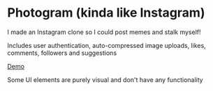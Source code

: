 # Photogram (kinda like Instagram)
I made an Instagram clone so I could post memes and stalk myself!

Includes user authentication, auto-compressed image uploads, likes, comments, followers and suggestions

[Demo](https://suspicious-meitner-4803ad.netlify.app/)

Some UI elements are purely visual and don't have any functionality
